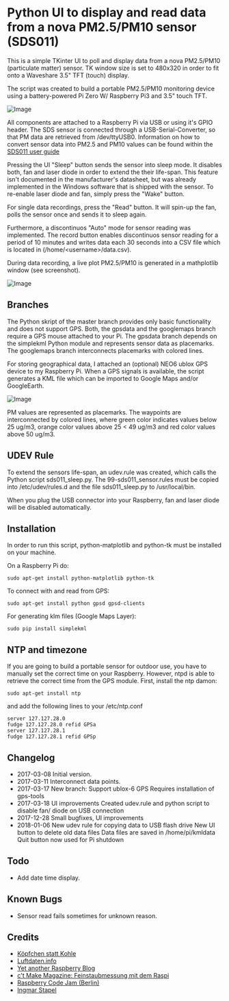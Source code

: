 # Python UI to display and read data from a nova PM2.5/PM10 sensor (SDS011)

This is a simple TKinter UI to poll and display data from a nova PM2.5/PM10
 (particulate matter) sensor. TK window size is set to 480x320 in order to
 fit onto a Waveshare 3.5" TFT (touch) display.

The script was created to build a portable PM2.5/PM10 monitoring device using a battery-powered
 Pi Zero W/ Raspberry Pi3 and 3.5" touch TFT.

![Image](https://github.com/luetzel/sds011/blob/googlemaps/raspi_mobile_sds011.jpg)

All components are attached to a Raspberry Pi via USB or using it's GPIO
header. The SDS sensor is connected through a USB-Serial-Converter, so that
PM data are retrieved from /dev/ttyUSB0. Information on how to convert sensor
 data into PM2.5 and PM10 values can be found within the [SDS011 user guide](http://www.inovafitness.com/software/SDS011%20laser%20PM2.5%20sensor%20specification-V1.3.pdf)

Pressing the UI "Sleep" button sends the sensor into sleep mode. It disables both, fan
and laser diode in order to extend the their life-span. This feature isn't 
documented in the manufacturer's datasheet, but was already implemented in the
Windows software that is shipped with the sensor. To re-enable laser diode and fan, 
simply press the "Wake" button.

For single data recordings, press the "Read" button. It will spin-up the fan, polls the
sensor once and sends it to sleep again. 

Furthermore, a discontinuos "Auto" mode for sensor reading was implemented. The record button
 enables discontinuos sensor reading for a period of 10 minutes and writes data each 30 seconds
  into a CSV file which is located in (/home/\<username\>/data.csv). 

During data recording, a live plot PM2.5/PM10 is generated in a mathplotlib window (see screenshot).

![Image](https://github.com/luetzel/sds011/blob/googlemaps/screenshot1.png)

## Branches
The Python skript of the master branch provides only basic functionality and does not support
GPS. Both, the gpsdata and the googlemaps branch require a GPS mouse attached to your Pi.
The gpsdata branch depends on the simplekml Python module and represents sensor data
as placemarks. The googlemaps branch interconnects placemarks with colored lines.

For storing geographical data, I attached an (optional) NEO6 ublox GPS device to my Raspberry Pi.
 When a GPS signals is available, the script generates a KML file which can be imported to Google Maps
and/or GoogleEarth.

![Image](https://github.com/luetzel/sds011/blob/googlemaps/screenshot2.png)

PM values are represented as placemarks. The waypoints are interconnected by colored lines, where
green color indicates values below 25 ug/m3, orange color values above 25 < 49 ug/m3 and red color values 
above 50 ug/m3.

## UDEV Rule

To extend the sensors life-span, an udev.rule was created, which calls the Python script 
sds011_sleep.py. The 99-sds011_sensor.rules must be copied into /etc/udev/rules.d and the file 
sds011_sleep.py to /usr/local/bin.

When you plug the USB connector into your Raspberry, fan and laser diode will be disabled automatically.

## Installation

In order to run this script, python-matplotlib and python-tk must be installed on your machine.

On a Raspberry Pi do:

```
sudo apt-get install python-matplotlib python-tk
```

To connect with and read from GPS:

```
sudo apt-get install python gpsd gpsd-clients
```

For generating klm files (Google Maps Layer):

```
sudo pip install simplekml
```

## NTP and timezone
If you are going to build a portable sensor for outdoor use, you have to manually set the correct time
on your Raspberry. However, ntpd is able to retrieve the correct time from the GPS module. First, install
the ntp damon:

```
sudo apt-get install ntp
```
and add the following lines to your /etc/ntp.conf

```
server 127.127.28.0
fudge 127.127.28.0 refid GPSa
server 127.127.28.1
fudge 127.127.28.1 refid GPSp
```

## Changelog

* 2017-03-08	Initial version.
* 2017-03-11	Interconnect data points.
* 2017-03-17    New branch: Support ublox-6 GPS
                Requires installation of gps-tools
* 2017-03-18    UI improvements
                Created udev.rule and python script
                to disable fan/ diode on USB connection
* 2017-12-28    Small bugfixes, UI improvements
* 2018-01-06    New udev rule for copying data to USB flash drive
		New UI button to delete old data files
		Data files are saved in /home/pi/kmldata
		Quit button now used for Pi shutdown

## Todo

* Add date time display.

## Known Bugs

* Sensor read fails sometimes for unknown reason.

## Credits

* [Köpfchen statt Kohle](koepchenstattkohle.org)
* [Luftdaten.info](http://luftdaten.info/)
* [Yet another Raspberry Blog](http://raspberryblog.de)
* [c't Make Magazine: Feinstaubmessung mit dem Raspi](https://www.heise.de/make/inhalt/2016/14/026/)
* [Raspberry Code Jam (Berlin)](http://raspberryjamberlin.de/)
* [Ingmar Stapel](https://github.com/custom-build-robots/Feinstaubsensor)
